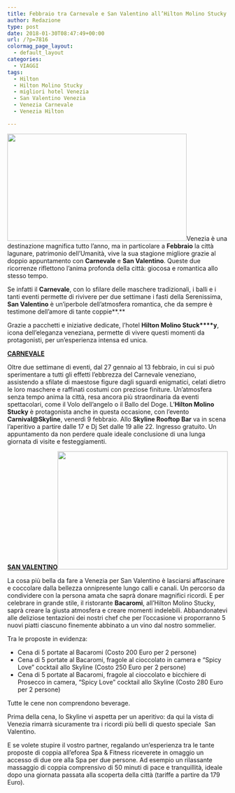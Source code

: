 ```yaml
---
title: Febbraio tra Carnevale e San Valentino all’Hilton Molino Stucky
author: Redazione
type: post
date: 2018-01-30T08:47:49+00:00
url: /?p=7816
colormag_page_layout:
  - default_layout
categories:
  - VIAGGI
tags:
  - Hilton
  - Hilton Molino Stucky
  - migliori hotel Venezia
  - San Valentino Venezia
  - Venezia Carnevale
  - Venezia Hilton

---
```

<img decoding="async" loading="lazy" class="wp-image-7818 alignleft" src="https://progressonline.it/wp-content/uploads/2018/01/image003-300x135.jpg" alt="" width="410" height="245" />Venezia è una destinazione magnifica tutto l’anno, ma in particolare a **Febbraio** la città lagunare, patrimonio dell’Umanità, vive la sua stagione migliore grazie al doppio appuntamento con **Carnevale** e **San Valentino**. Queste due ricorrenze riflettono l’anima profonda della città: giocosa e romantica allo stesso tempo.

Se infatti il **Carnevale**, con lo sfilare delle maschere tradizionali, i balli e i tanti eventi permette di rivivere per due settimane i fasti della Serenissima, **San Valentino** è un’iperbole dell’atmosfera romantica, che da sempre è testimone dell’amore di tante coppie**.**

Grazie a pacchetti e iniziative dedicate, l’hotel **Hilton Molino Stuck****y**, icona dell’eleganza veneziana, permette di vivere questi momenti da protagonisti, per un’esperienza intensa ed unica.

**<u>CARNEVALE</u>**

Oltre due settimane di eventi, dal 27 gennaio al 13 febbraio, in cui si può sperimentare a tutti gli effetti l’ebbrezza del Carnevale veneziano, assistendo a sfilate di maestose figure dagli sguardi enigmatici, celati dietro le loro maschere e raffinati costumi con preziose finiture. Un&#8217;atmosfera senza tempo anima la città, resa ancora più straordinaria da eventi spettacolari, come il Volo dell’angelo o il Ballo del Doge. L’**Hilton Molino Stucky** è protagonista anche in questa occasione, con l’evento **Carnival@Skyline**, venerdì 9 febbraio. Allo **Skyline Rooftop Bar** va in scena l’aperitivo a partire dalle 17 e Dj Set dalle 19 alle 22. Ingresso gratuito. Un appuntamento da non perdere quale ideale conclusione di una lunga giornata di visite e festeggiamenti.

**<u>SAN VALENTINO<img decoding="async" loading="lazy" class=" wp-image-7817 alignright" src="https://progressonline.it/wp-content/uploads/2018/01/image005-300x205.jpg" alt="" width="389" height="270" /></u>**

La cosa più bella da fare a Venezia per San Valentino è lasciarsi affascinare e coccolare dalla bellezza onnipresente lungo calli e canali. Un percorso da condividere con la persona amata che saprà donare magnifici ricordi. E per celebrare in grande stile, il ristorante **Bacaromi**, all’Hilton Molino Stucky,  saprà creare la giusta atmosfera e creare momenti indelebili. Abbandonatevi alle deliziose tentazioni dei nostri chef che per l’occasione vi proporranno 5 nuovi piatti ciascuno finemente abbinato a un vino dal nostro sommelier.

Tra le proposte in evidenza:

  * Cena di 5 portate al Bacaromi (Costo 200 Euro per 2 persone)
  * Cena di 5 portate al Bacaromi, fragole al cioccolato in camera e “Spicy Love” cocktail allo Skyline (Costo 250 Euro per 2 persone)
  * Cena di 5 portate al Bacaromi, fragole al cioccolato e bicchiere di Prosecco in camera, “Spicy Love” cocktail allo Skyline (Costo 280 Euro per 2 persone)

Tutte le cene non comprendono beverage.

Prima della cena, lo Skyline vi aspetta per un aperitivo: da qui la vista di Venezia rimarrà sicuramente tra i ricordi più belli di questo speciale  San Valentino.

E se volete stupire il vostro partner, regalando un’esperienza tra le tante proposte di coppia all’eforea Spa & Fitness riceverete in omaggio un accesso di due ore alla Spa per due persone. Ad esempio un rilassante massaggio di coppia comprensivo di 50 minuti di pace e tranquillità, ideale dopo una giornata passata alla scoperta della città (tariffe a partire da 179 Euro).
